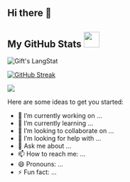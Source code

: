 ## Hi there 👋


##  My GitHub Stats <img src = "https://i.pinimg.com/originals/65/c4/f4/65c4f452571be1261e9c623f7da488ac.gif" width = 35px> 
 
<div>
   <img align="center" src="https://github-readme-streak-stats.herokuapp.com/?user=Lavanya572" alt="Gift's LangStat" />

 <a href="https://git.io/streak-stats"><img src="https://github-readme-streak-stats.herokuapp.com?user=Lavanya572&theme=gruvbox-duo&hide_border=true&border_radius=4.4" alt="GitHub Streak" /></a>
 
 <img src="https://github-readme-stats.vercel.app/api?username=Lavanya572&layout=compact" />
</div>

Here are some ideas to get you started:

- 🔭 I’m currently working on ...
- 🌱 I’m currently learning ...
- 👯 I’m looking to collaborate on ...
- 🤔 I’m looking for help with ...
- 💬 Ask me about ...
- 📫 How to reach me: ...
- 😄 Pronouns: ...
- ⚡ Fun fact: ...
